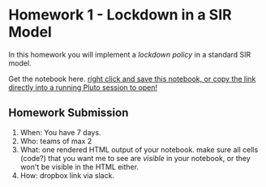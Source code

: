 # Homework 1 - Lockdown in a SIR Model

In this homework you will implement a *lockdown policy* in a standard SIR model. 

Get the notebook here. [right click and save this notebook, or copy the link directly into a running Pluto session to open!](https://github.com/floswald/NumericalMethods/blob/master/notebooks/homework1/discrete_lockdown.jl)


## Homework Submission

1. When: You have 7 days.
2. Who: teams of max 2
3. What: one rendered HTML output of your notebook. make sure all cells (code?) that you want me to see are *visible* in your notebook, or they won't  be visible in the HTML either.
4. How: dropbox link via slack.
